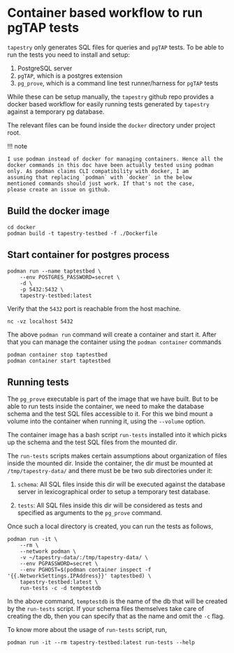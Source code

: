 # Container based workflow to run pgTAP tests

`tapestry` only generates SQL files for queries and `pgTAP` tests. To
be able to run the tests you need to install and setup:

1. PostgreSQL server
2. `pgTAP`, which is a postgres extension
3. `pg_prove`, which is a command line test runner/harness for `pgTAP`
   tests

While these can be setup manually, the `tapestry` github repo provides
a docker based workflow for easily running tests generated by
`tapestry` against a temporary pg database.

The relevant files can be found inside the `docker` directory under
project root.

!!! note

    I use podman instead of docker for managing containers. Hence all the
    docker commands in this doc have been actually tested using podman
    only. As podman claims CLI compatibility with docker, I am
    assuming that replacing `podman` with `docker` in the below
    mentioned commands should just work. If that's not the case,
    please create an issue on github.

## Build the docker image

```shell
cd docker
podman build -t tapestry-testbed -f ./Dockerfile
```

## Start container for postgres process

```shell
podman run --name taptestbed \
    --env POSTGRES_PASSWORD=secret \
    -d \
    -p 5432:5432 \
    tapestry-testbed:latest
```

Verify that the `5432` port is reachable from the host machine.

```shell
nc -vz localhost 5432
```

The above `podman run` command will create a container and start
it. After that you can manage the container using the `podman
container` commands

```shell
podman container stop taptestbed
podman container start taptestbed
```

## Running tests

The `pg_prove` executable is part of the image that we have built. But
to be able to run tests inside the container, we need to make the
database schema and the test SQL files accessible to it. For this we
bind mount a volume into the container when running it, using the
`--volume` option.

The container image has a bash script `run-tests` installed into it
which picks up the schema and the test SQL files from the mounted
dir.

The `run-tests` scripts makes certain assumptions about organization
of files inside the mounted dir. Inside the container, the dir must be
mounted at `/tmp/tapestry-data/` and there must be be two sub
directories under it:

1. `schema`: All SQL files inside this dir will be executed against
   the database server in lexicographical order to setup a temporary
   test database.

2. `tests`: All SQL files inside this dir will be considered as tests
   and specified as arguments to the `pg_prove` command.

Once such a local directory is created, you can run the tests as
follows,

```shell
podman run -it \
    --rm \
    --network podman \
    -v ~/tapestry-data/:/tmp/tapestry-data/ \
    --env PGPASSWORD=secret \
    --env PGHOST=$(podman container inspect -f '{{.NetworkSettings.IPAddress}}' taptestbed) \
    tapestry-testbed:latest \
    run-tests -c -d temptestdb
```

In the above command, `temptestdb` is the name of the db that will be
created by the `run-tests` script. If your schema files themselves
take care of creating the db, then you can specify that as the name
and omit the `-c` flag.

To know more about the usage of `run-tests` script, run,

```shell
podman run -it --rm tapestry-testbed:latest run-tests --help
```
